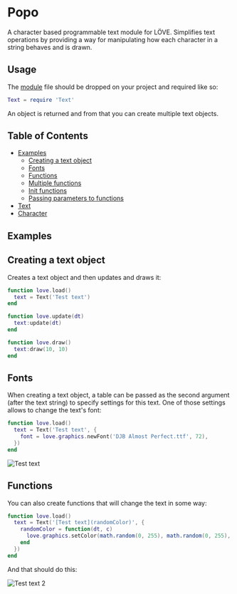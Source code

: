 # Popo

A character based programmable text module for LÖVE. Simplifies text operations by providing a way for manipulating
how each character in a string behaves and is drawn.

## Usage

The [module]() file should be dropped on your project and required like so:

```lua
Text = require 'Text'
```

An object is returned and from that you can create multiple text objects.

## Table of Contents

* [Examples](#examples)
  * [Creating a text object](#creating-a-text-object)
  * [Fonts](#fonts)
  * [Functions](#functions)
  * [Multiple functions](#multiple-functions)
  * [Init functions](#init-functions)
  * [Passing parameters to functions](#passing-parameters-to-functions)
* [Text](#text)
* [Character](#character)

## Examples

## Creating a text object

Creates a text object and then updates and draws it:

```lua
function love.load()
  text = Text('Test text')
end

function love.update(dt)
  text:update(dt)
end

function love.draw()
  text:draw(10, 10)
end
```

## Fonts

When creating a text object, a table can be passed as the second argument (after the text string) to specify settings for this text. One of those settings allows to change the text's font:

```lua
function love.load()
  text = Text('Test text', {
    font = love.graphics.newFont('DJB Almost Perfect.ttf', 72),
  })
end
```
![Test text](http://i.imgur.com/ALEbEXv.png)

## Functions

You can also create functions that will change the text in some way:

```lua
function love.load()
  text = Text('[Test text](randomColor)', {
    randomColor = function(dt, c)
      love.graphics.setColor(math.random(0, 255), math.random(0, 255), math.random(0, 255))
    end
  })
end
```

And that should do this:

![Test text 2](http://puu.sh/eIhNN/46ea9adc58.gif)
